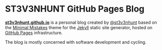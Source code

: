 # ST3V3NHUNT GitHub Pages Blog

**[st3v3nhunt.github.io](https://st3v3nhunt.github.io)** is a personal blog created by [@st3v3nhunt](https://twitter.com/st3v3nhunt) based on the [Minimal Mistakes](https://github.com/mmistakes/minimal-mistakes) theme for the [Jekyll](http://jekyllrb.com/) static site generator, hosted on [GitHub Pages](https://pages.github.com/) infrastructure.


The blog is mostly concerned with software development and cycling.